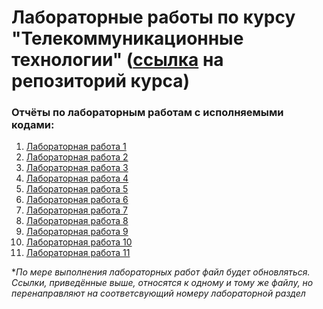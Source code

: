 # Лабораторные работы по курсу "Телекоммуникационные технологии" ([ссылка](https://github.com/MatNepo/ThinkDSP) на репозиторий курса)
### Отчёты по лабораторным работам с исполняемыми кодами:
1. [Лабораторная работа 1](https://colab.research.google.com/drive/19CNLwWf0h5zI-HfLwYh6DGVWUXBz_Dgn#scrollTo=3qPErALbzdgu)
2. [Лабораторная работа 2](https://colab.research.google.com/drive/19CNLwWf0h5zI-HfLwYh6DGVWUXBz_Dgn#scrollTo=WdoulQ3x_Qqe)
3. [Лабораторная работа 3](https://colab.research.google.com/drive/19CNLwWf0h5zI-HfLwYh6DGVWUXBz_Dgn#scrollTo=_idldVrYSJof)
4. [Лабораторная работа 4](https://colab.research.google.com/drive/19CNLwWf0h5zI-HfLwYh6DGVWUXBz_Dgn#scrollTo=Vcd4mUQjR8St)
5. [Лабораторная работа 5](https://colab.research.google.com/drive/19CNLwWf0h5zI-HfLwYh6DGVWUXBz_Dgn#scrollTo=SpjbIL2wxrV5)
6. [Лабораторная работа 6](https://colab.research.google.com/drive/19CNLwWf0h5zI-HfLwYh6DGVWUXBz_Dgn#scrollTo=nA4bbYVnjJSA)
7. [Лабораторная работа 7](https://colab.research.google.com/drive/19CNLwWf0h5zI-HfLwYh6DGVWUXBz_Dgn#scrollTo=4FTt4NpNiDi5)
8. [Лабораторная работа 8](https://colab.research.google.com/drive/19CNLwWf0h5zI-HfLwYh6DGVWUXBz_Dgn#scrollTo=pm1zK77EKeVG)
9. [Лабораторная работа 9](https://colab.research.google.com/drive/19CNLwWf0h5zI-HfLwYh6DGVWUXBz_Dgn#scrollTo=QvDhmjSmXOjl)
10. [Лабораторная работа 10]()
11. [Лабораторная работа 11]()

**По мере выполнения лабораторных работ файл будет обновляться. Ссылки, приведённые выше, относятся к одному и тому же файлу, но перенаправляют на соответсвующий номеру лабораторной раздел*
